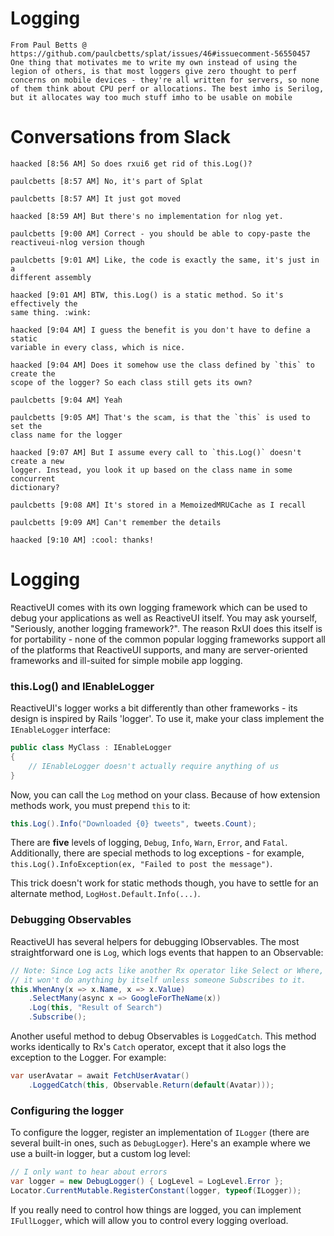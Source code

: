 # Logging


    From Paul Betts @ https://github.com/paulcbetts/splat/issues/46#issuecomment-56550457
    One thing that motivates me to write my own instead of using the legion of others, is that most loggers give zero thought to perf concerns on mobile devices - they're all written for servers, so none of them think about CPU perf or allocations. The best imho is Serilog, but it allocates way too much stuff imho to be usable on mobile

# Conversations from Slack  

    haacked [8:56 AM] So does rxui6 get rid of this.Log()?

    paulcbetts [8:57 AM] No, it's part of Splat

    paulcbetts [8:57 AM] It just got moved

    haacked [8:59 AM] But there's no implementation for nlog yet.

    paulcbetts [9:00 AM] Correct - you should be able to copy-paste the
    reactiveui-nlog version though

    paulcbetts [9:01 AM] Like, the code is exactly the same, it's just in a
    different assembly

    haacked [9:01 AM] BTW, this.Log() is a static method. So it's effectively the
    same thing. :wink:

    haacked [9:04 AM] I guess the benefit is you don't have to define a static
    variable in every class, which is nice.

    haacked [9:04 AM] Does it somehow use the class defined by `this` to create the
    scope of the logger? So each class still gets its own?

    paulcbetts [9:04 AM] Yeah

    paulcbetts [9:05 AM] That's the scam, is that the `this` is used to set the
    class name for the logger

    haacked [9:07 AM] But I assume every call to `this.Log()` doesn't create a new
    logger. Instead, you look it up based on the class name in some concurrent
    dictionary?

    paulcbetts [9:08 AM] It's stored in a MemoizedMRUCache as I recall

    paulcbetts [9:09 AM] Can't remember the details

    haacked [9:10 AM] :cool: thanks!

# Logging

ReactiveUI comes with its own logging framework which can be used to debug
your applications as well as ReactiveUI itself. You may ask yourself,
"Seriously, another logging framework?". The reason RxUI does this itself is
for portability - none of the common popular logging frameworks support all of
the platforms that ReactiveUI supports, and many are server-oriented
frameworks and ill-suited for simple mobile app logging.

### this.Log() and IEnableLogger

ReactiveUI's logger works a bit differently than other frameworks - its
design is inspired by Rails 'logger'. To use it, make your class implement the
`IEnableLogger` interface:

```cs
public class MyClass : IEnableLogger
{
    // IEnableLogger doesn't actually require anything of us
}
```

Now, you can call the `Log` method on your class. Because of how extension
methods work, you must prepend `this` to it:

```cs
this.Log().Info("Downloaded {0} tweets", tweets.Count);
```

There are **five** levels of logging, `Debug`, `Info`, `Warn`, `Error`, and
`Fatal`. Additionally, there are special methods to log exceptions - for
example, `this.Log().InfoException(ex, "Failed to post the message")`.

This trick doesn't work for static methods though, you have to settle for an
alternate method, `LogHost.Default.Info(...)`.

### Debugging Observables

ReactiveUI has several helpers for debugging IObservables. The most
straightforward one is `Log`, which logs events that happen to an Observable:

```cs
// Note: Since Log acts like another Rx operator like Select or Where,
// it won't do anything by itself unless someone Subscribes to it.
this.WhenAny(x => x.Name, x => x.Value)
    .SelectMany(async x => GoogleForTheName(x))
    .Log(this, "Result of Search")
    .Subscribe();
```

Another useful method to debug Observables is `LoggedCatch`. This method works
identically to Rx's `Catch` operator, except that it also logs the exception
to the Logger. For example:

```cs
var userAvatar = await FetchUserAvatar()
    .LoggedCatch(this, Observable.Return(default(Avatar)));
```

### Configuring the logger

To configure the logger, register an implementation of `ILogger` (there are
several built-in ones, such as `DebugLogger`). Here's an example where we use
a built-in logger, but a custom log level:

```cs
// I only want to hear about errors
var logger = new DebugLogger() { LogLevel = LogLevel.Error };
Locator.CurrentMutable.RegisterConstant(logger, typeof(ILogger));
```

If you really need to control how things are logged, you can implement
`IFullLogger`, which will allow you to control every logging overload.

